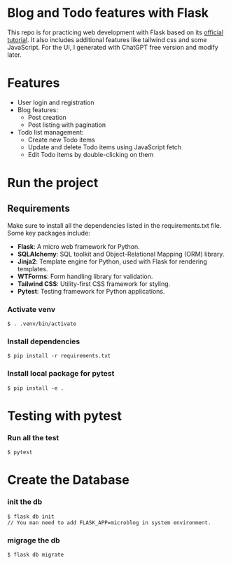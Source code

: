 # Blog and Todo features with Flask
This repo is for practicing web development with Flask based on its [official tutorial](https://flask.palletsprojects.com/en/3.0.x/tutorial/). It also includes additional features like tailwind css and some JavaScript. For the UI, I generated with ChatGPT free version and modify later.

# Features
- User login and registration
- Blog features:
    - Post creation
    - Post listing with pagination
- Todo list management:
    - Create new Todo items
    - Update and delete Todo items using JavaScript fetch
    - Edit Todo items by double-clicking on them

# Run the project
## Requirements
Make sure to install all the dependencies listed in the requirements.txt file. Some key packages include:

- **Flask**: A micro web framework for Python.
- **SQLAlchemy**: SQL toolkit and Object-Relational Mapping (ORM) library.
- **Jinja2**: Template engine for Python, used with Flask for rendering templates.
- **WTForms**: Form handling library for validation.
- **Tailwind CSS**: Utility-first CSS framework for styling.
- **Pytest**: Testing framework for Python applications.

### Activate venv
```
$ . .venv/bin/activate
```
### Install dependencies
```
$ pip install -r requirements.txt
```
### Install local package for pytest
```
$ pip install -e .
```
# Testing with pytest
### Run all the test
```
$ pytest
```
# Create the Database
### init the db
```
$ flask db init 
// You man need to add FLASK_APP=microblog in system environment.
```
### migrage the db
```
$ flask db migrate
```